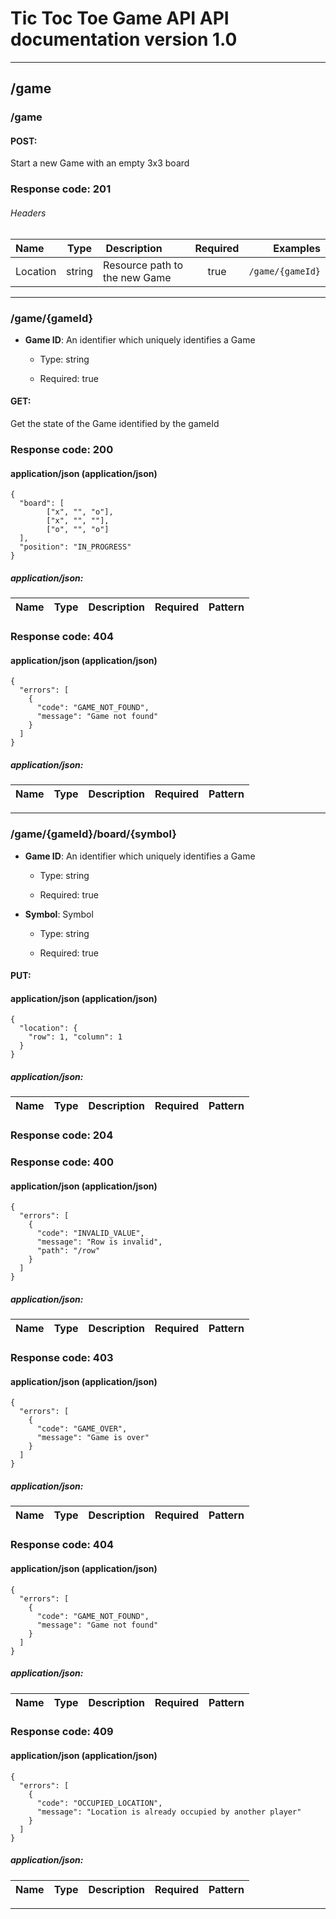 # Tic Toc Toe Game API API documentation version 1.0

---

## /game

### /game

#### **POST**:
Start a new Game with an empty 3x3 board

### Response code: 201

###### Headers

| Name | Type | Description | Required | Examples |
|:-----|:----:|:------------|:--------:|---------:|
| Location | string | Resource path to the new Game | true | ``` /game/{gameId} ```  |

---

### /game/{gameId}

* **Game ID**: An identifier which uniquely identifies a Game
    * Type: string
    
    * Required: true

#### **GET**:
Get the state of the Game identified by the gameId

### Response code: 200

#### application/json (application/json) 

```
{
  "board": [
        ["x", "", "o"],
        ["x", "", ""],
        ["o", "", "o"]
  ],
  "position": "IN_PROGRESS"
}
 ```

##### *application/json*:
| Name | Type | Description | Required | Pattern |
|:-----|:----:|:------------|:--------:|--------:|

### Response code: 404

#### application/json (application/json) 

```
{
  "errors": [
    {
      "code": "GAME_NOT_FOUND",
      "message": "Game not found"
    }
  ]
}
 ```

##### *application/json*:
| Name | Type | Description | Required | Pattern |
|:-----|:----:|:------------|:--------:|--------:|

---

### /game/{gameId}/board/{symbol}

* **Game ID**: An identifier which uniquely identifies a Game
    * Type: string
    
    * Required: true

* **Symbol**: Symbol
    * Type: string
    
    * Required: true

#### **PUT**:

#### application/json (application/json) 

```
{
  "location": {
    "row": 1, "column": 1
  }
}
 ```

##### *application/json*:
| Name | Type | Description | Required | Pattern |
|:-----|:----:|:------------|:--------:|--------:|

### Response code: 204

### Response code: 400

#### application/json (application/json) 

```
{
  "errors": [
    {
      "code": "INVALID_VALUE",
      "message": "Row is invalid",
      "path": "/row"
    }
  ]
}
 ```

##### *application/json*:
| Name | Type | Description | Required | Pattern |
|:-----|:----:|:------------|:--------:|--------:|

### Response code: 403

#### application/json (application/json) 

```
{
  "errors": [
    {
      "code": "GAME_OVER",
      "message": "Game is over"
    }
  ]
}
 ```

##### *application/json*:
| Name | Type | Description | Required | Pattern |
|:-----|:----:|:------------|:--------:|--------:|

### Response code: 404

#### application/json (application/json) 

```
{
  "errors": [
    {
      "code": "GAME_NOT_FOUND",
      "message": "Game not found"
    }
  ]
}
 ```

##### *application/json*:
| Name | Type | Description | Required | Pattern |
|:-----|:----:|:------------|:--------:|--------:|

### Response code: 409

#### application/json (application/json) 

```
{
  "errors": [
    {
      "code": "OCCUPIED_LOCATION",
      "message": "Location is already occupied by another player"
    }
  ]
}
 ```

##### *application/json*:
| Name | Type | Description | Required | Pattern |
|:-----|:----:|:------------|:--------:|--------:|

---

